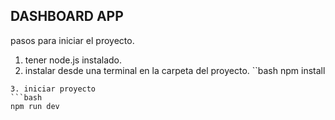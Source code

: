 ## DASHBOARD APP

pasos para iniciar el proyecto.

1. tener node.js instalado.
2. instalar desde una terminal en la carpeta del proyecto.
``bash
npm install
```
3. iniciar proyecto
```bash
npm run dev
```